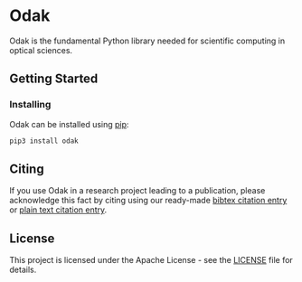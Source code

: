 # Odak

Odak is the fundamental Python library needed for scientific computing in optical sciences.

## Getting Started

### Installing
Odak can be installed using [pip](https://pypi.org/project/pip):

```bash
pip3 install odak
```

## Citing
If you use Odak in a research project leading to a publication, please acknowledge this fact by citing using our ready-made [bibtex citation entry](citations/odak.) or [plain text citation entry](citations/odak.txt).

## License
This project is licensed under the Apache License - see the [LICENSE](LICENSE.txt) file for details.
